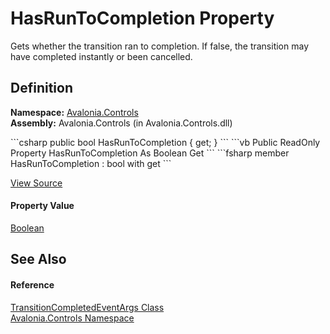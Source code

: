 # HasRunToCompletion Property


Gets whether the transition ran to completion. If false, the transition may have completed instantly or been cancelled.



## Definition
**Namespace:** <a href="N_Avalonia_Controls">Avalonia.Controls</a>  
**Assembly:** Avalonia.Controls (in Avalonia.Controls.dll)

<Tabs groupId="api-code-preview">
<TabItem value="csharp" label="C#">
```csharp
public bool HasRunToCompletion { get; }
```
</TabItem>
<TabItem value="vb" label="VB">
```vb
Public ReadOnly Property HasRunToCompletion As Boolean
	Get
```
</TabItem>
<TabItem value="fsharp" label="F#">
```fsharp
member HasRunToCompletion : bool with get
```
</TabItem>
</Tabs>



<a href="https://github.com/AvaloniaUI/Avalonia/tree/master/src/Avalonia.Controls/TransitionCompletedEventArgs.cs#L38" title="View the source code">View Source</a>



#### Property Value
<a href="https://learn.microsoft.com/dotnet/api/system.boolean" target="_blank" rel="noopener noreferrer">Boolean</a>

## See Also


#### Reference
<a href="T_Avalonia_Controls_TransitionCompletedEventArgs">TransitionCompletedEventArgs Class</a>  
<a href="N_Avalonia_Controls">Avalonia.Controls Namespace</a>  

